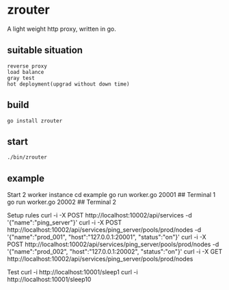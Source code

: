 # zrouter

A light weight http proxy, written in go.

## suitable situation
    reverse proxy
    load balance
    gray test
    hot deployment(upgrad without down time)

## build
    go install zrouter

## start
    ./bin/zrouter

## example
Start 2 worker instance
    cd example
    go run worker.go 20001   ## Terminal 1
    go run worker.go 20002   ## Terminal 2

Setup rules
    curl -i -X POST http://localhost:10002/api/services -d '{"name":"ping_server"}'
    curl -i -X POST http://localhost:10002/api/services/ping_server/pools/prod/nodes -d '{"name":"prod_001", "host":"127.0.0.1:20001", "status":"on"}'
    curl -i -X POST http://localhost:10002/api/services/ping_server/pools/prod/nodes -d '{"name":"prod_002", "host":"127.0.0.1:20002", "status":"on"}'
    curl -i -X GET http://localhost:10002/api/services/ping_server/pools/prod/nodes

Test
    curl -i http://localhost:10001/sleep1
    curl -i http://localhost:10001/sleep10
